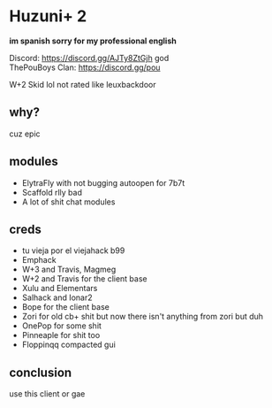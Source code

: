 # Huzuni+ 2
**im spanish sorry for my professional english**<br>

 
Discord: https://discord.gg/AJTy8ZtGjh god<br>
ThePouBoys Clan: https://discord.gg/pou

W+2 Skid lol
not rated like leuxbackdoor
## why?
cuz epic
## modules
- ElytraFly with not bugging autoopen for 7b7t
- Scaffold rlly bad
- A lot of shit chat modules

## creds
- tu vieja por el viejahack b99
- Emphack
- W+3 and Travis, Magmeg
- W+2 and Travis for the client base
- Xulu and Elementars
- Salhack and Ionar2
- Bope for the client base
- Zori for old cb+ shit but now there isn't anything from zori but duh
- OnePop for some shit
- Pinneaple for shit too
- Floppinqq compacted gui
## conclusion
use this client or gae
